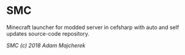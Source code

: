 # SMC

Minecraft launcher for modded server in cefsharp with auto and self updates source-code repository.

*SMC (c) 2018 Adam Majcherek*